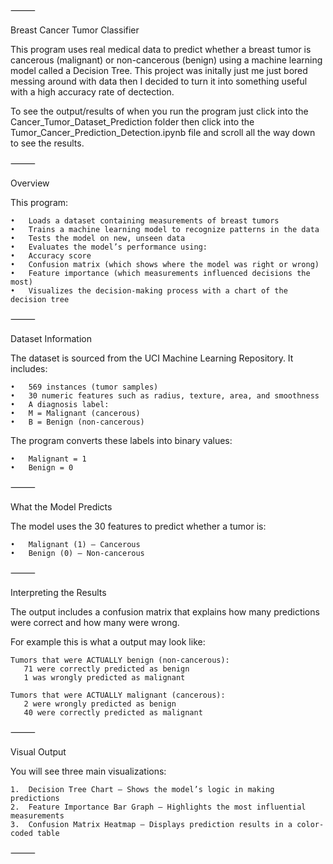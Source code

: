 ⸻

Breast Cancer Tumor Classifier

This program uses real medical data to predict whether a breast tumor is cancerous (malignant) or non-cancerous (benign) using a machine learning model called a Decision Tree. This project was initally just me just bored messing around with data then I decided to turn it into something useful with a high accuracy rate of dectection.

To see the output/results of when you run the program just click into the Cancer_Tumor_Dataset_Prediction folder then click into the Tumor_Cancer_Prediction_Detection.ipynb file and scroll all the way down to see the results. 

⸻

Overview

This program:

	•	Loads a dataset containing measurements of breast tumors
	•	Trains a machine learning model to recognize patterns in the data
	•	Tests the model on new, unseen data
	•	Evaluates the model’s performance using:
	•	Accuracy score
	•	Confusion matrix (which shows where the model was right or wrong)
	•	Feature importance (which measurements influenced decisions the most)
	•	Visualizes the decision-making process with a chart of the decision tree

⸻

Dataset Information

The dataset is sourced from the UCI Machine Learning Repository. It includes:

	•	569 instances (tumor samples)
	•	30 numeric features such as radius, texture, area, and smoothness
	•	A diagnosis label:
	•	M = Malignant (cancerous)
	•	B = Benign (non-cancerous)

The program converts these labels into binary values:

	•	Malignant = 1
	•	Benign = 0

⸻

What the Model Predicts

The model uses the 30 features to predict whether a tumor is:

	•	Malignant (1) – Cancerous
	•	Benign (0) – Non-cancerous

⸻

Interpreting the Results

The output includes a confusion matrix that explains how many predictions were correct and how many were wrong. 

For example this is what a output may look like:

	Tumors that were ACTUALLY benign (non-cancerous):
	   71 were correctly predicted as benign
	   1 was wrongly predicted as malignant

	Tumors that were ACTUALLY malignant (cancerous):
	   2 were wrongly predicted as benign
	   40 were correctly predicted as malignant
   
⸻

Visual Output

You will see three main visualizations:

	1.	Decision Tree Chart – Shows the model’s logic in making predictions
	2.	Feature Importance Bar Graph – Highlights the most influential measurements
	3.	Confusion Matrix Heatmap – Displays prediction results in a color-coded table

 ⸻
 
